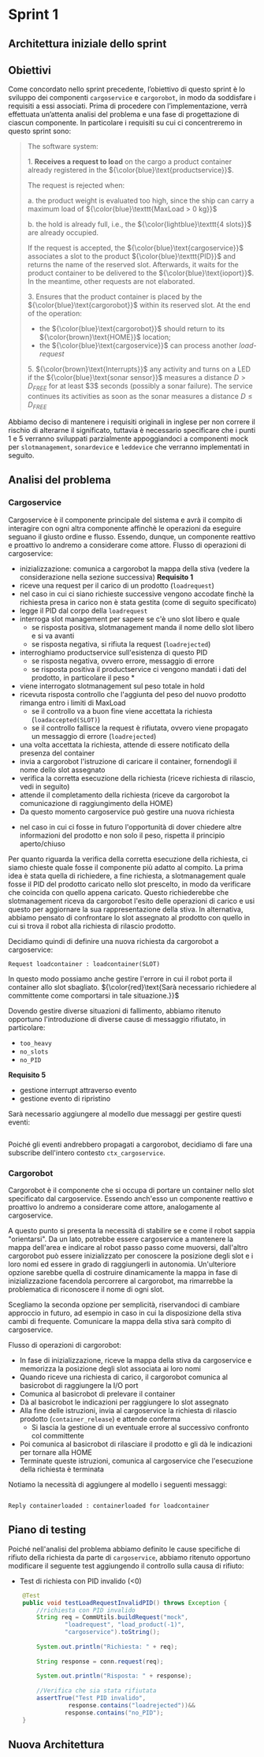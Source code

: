 # Sprint 1

## Architettura iniziale dello sprint

## Obiettivi

Come concordato nello sprint precedente, l’obiettivo di questo sprint è lo sviluppo dei componenti ```cargoservice``` e ```cargorobot```, in modo da soddisfare i requisiti a essi associati. Prima di procedere con l’implementazione, verrà effettuata un’attenta analisi del problema e una fase di progettazione di ciascun componente. In particolare i requisiti su cui ci concentreremo in questo sprint sono:

> The software system:
>
> 1\. **Receives a request to load** on the cargo a product container already registered in the ${\color{blue}\text{productservice}}$.
>
>   The request is rejected when:
>
>   a. the product weight is evaluated too high, since the ship can carry a maximum load of
>     ${\color{blue}\texttt{MaxLoad > 0 kg}}$
>
>   b. the hold is already full, i.e., the
>     ${\color{lightblue}\texttt{4 slots}}$ are already occupied.
>
>   If the request is accepted, the ${\color{blue}\text{cargoservice}}$ associates a slot to the product
>   ${\color{blue}\texttt{PID}}$ and returns the name of the reserved slot.
>   Afterwards, it waits for the product container to be delivered to the ${\color{blue}\text{ioport}}$.
>   In the meantime, other requests are not elaborated.
>
> 3\. Ensures that the product container is placed by the ${\color{blue}\text{cargorobot}}$ within its reserved slot.
>   At the end of the operation:
>
>   * the ${\color{blue}\text{cargorobot}}$ should return to its ${\color{brown}\text{HOME}}$ location;
>   * the ${\color{blue}\text{cargoservice}}$ can process another *load-request*
>
> 5\. ${\color{brown}\text{Interrupts}}$ any activity and turns on a LED if the ${\color{blue}\text{sonar sensor}}$ measures a distance
>   $D > D_{FREE}$ for at least \$3\$ seconds (possibly a sonar failure).
>   The service continues its activities as soon as the sonar measures a distance $D \leq D_{FREE}$

Abbiamo deciso di mantenere i requisiti originali in inglese per non correre il rischio di alterarne il significato, tuttavia è necessario specificare che i punti 1 e 5 verranno sviluppati parzialmente appoggiandoci a componenti mock per ```slotmanagement```, ```sonardevice``` e ```leddevice``` che verranno implementati in seguito. 

## Analisi del problema
### Cargoservice
Cargoservice è il componente principale del sistema e avrà il compito di interagire con ogni altra componente affinchè le operazioni da eseguire seguano il giusto ordine e flusso. Essendo, dunque, un componente reattivo e proattivo lo andremo a considerare come attore.
Flusso di operazioni di cargoservice:
- inizializzazione: comunica a cargorobot la mappa della stiva (vedere la considerazione nella sezione successiva)
**Requisito 1**
- riceve una request per il carico di un prodotto (```loadrequest```)
- nel caso in cui ci siano richieste successive vengono accodate finchè la richiesta presa in carico non è stata gestita (come di seguito specificato)
- legge il PID dal corpo della ```loadrequest```
- interroga slot management per sapere se c'è uno slot libero e quale
    - se risposta positiva, slotmanagement manda il nome dello slot libero e si va avanti
    - se risposta negativa, si rifiuta la request (```loadrejected```)
- interroghiamo productservice sull'esistenza di questo PID
  - se risposta negativa, ovvero errore, messaggio di errore
  - se risposta positiva il productservice ci vengono mandati i dati del prodotto, in particolare il peso *
- viene interrogato slotmanagement sul peso totale in hold
- ricevuta risposta controllo che l'aggiunta del peso del nuovo prodotto rimanga entro i limiti di MaxLoad
  - se il controllo va a buon fine viene accettata la richiesta (```loadaccepted(SLOT)```)
  - se il controllo fallisce la request è rifiutata, ovvero viene propagato un messaggio di errore (```loadrejected```)
- una volta accettata la richiesta, attende di essere notificato della presenza del container
- invia a cargorobot l'istruzione di caricare il container, fornendogli il nome dello slot assegnato
- verifica la corretta esecuzione della richiesta (riceve richiesta di rilascio, vedi in seguito)
- attende il completamento della richiesta (riceve da cargorobot la comunicazione di raggiungimento della HOME)
- Da questo momento cargoservice può gestire una nuova richiesta
 
* nel caso in cui ci fosse in futuro l'opportunità di dover chiedere altre informazioni del prodotto e non solo il peso, rispetta il principio aperto/chiuso

Per quanto riguarda la verifica della corretta esecuzione della richiesta, ci siamo chieste quale fosse il componente più adatto al compito. La prima idea è stata quella di richiedere, a fine richiesta, a slotmanagement quale fosse il PID del prodotto caricato nello slot prescelto, in modo da verificare che coincida con quello appena caricato. Questo richiederebbe che slotmanagement riceva da cargorobot l'esito delle operazioni di carico e usi questo per aggiornare la sua rappresentazione della stiva.
In alternativa, abbiamo pensato di confrontare lo slot assegnato al prodotto con quello in cui si trova il robot alla richiesta di rilascio prodotto. 

Decidiamo quindi di definire una nuova richiesta da cargorobot a cargoservice:
```
Request loadcontainer : loadcontainer(SLOT)
```

In questo modo possiamo anche gestire l'errore in cui il robot porta il container allo slot sbagliato. ${\color{red}\text{Sarà necessario richiedere al committente come comportarsi in tale situazione.}}$

Dovendo gestire diverse situazioni di fallimento, abbiamo ritenuto opportuno l'introduzione di diverse cause di messaggio rifiutato, in particolare:
- ```too_heavy```
- ```no_slots```
- ```no_PID```

**Requisito 5**
- gestione interrupt attraverso evento
- gestione evento di ripristino

Sarà necessario aggiungere al modello due messaggi per gestire questi eventi:
```

```

Poiché gli eventi andrebbero propagati a cargorobot, decidiamo di fare una subscribe dell'intero contesto ```ctx_cargoservice```.

### Cargorobot
Cargorobot è il componente che si occupa di portare un container nello slot specificato dal cargoservice. Essendo anch'esso un componente reattivo e proattivo lo andremo a considerare come attore, analogamente al cargoservice.

A questo punto si presenta la necessità di stabilire se e come il robot sappia "orientarsi". Da un lato, potrebbe essere cargoservice a mantenere la mappa dell'area e indicare al robot passo passo come muoversi, dall'altro cargorobot può essere inizializzato per conoscere la posizione degli slot e i loro nomi ed essere in grado di raggiungerli in autonomia. Un'ulteriore opzione sarebbe quella di costruire dinamicamente la mappa in fase di inizializzazione facendola percorrere al cargorobot, ma rimarrebbe la problematica di riconoscere il nome di ogni slot.

Scegliamo la seconda opzione per semplicità, riservandoci di cambiare approccio in futuro, ad esempio in caso in cui la disposizione della stiva cambi di frequente. Comunicare la mappa della stiva sarà compito di cargoservice.

Flusso di operazioni di cargorobot:
- In fase di inizializzazione, riceve la mappa della stiva da cargoservice e memorizza la posizione degli slot associata ai loro nomi
- Quando riceve una richiesta di carico, il cargorobot comunica al basicrobot di raggiungere la I/O port
- Comunica al basicrobot di prelevare il container
- Dà al basicrobot le indicazioni per raggiungere lo slot assegnato
- Alla fine delle istruzioni, invia al cargoservice la richiesta di rilascio prodotto (```container_release```) e attende conferma
    - Si lascia la gestione di un eventuale errore al successivo confronto col committente
- Poi comunica al basicrobot di rilasciare il prodotto e gli dà le indicazioni per tornare alla HOME
- Terminate queste istruzioni, comunica al cargoservice che l'esecuzione della richiesta è terminata

<!--In caso di ricezione di evento di interrupt, decidiamo per semplicità di far tornare il robot alla HOME e salvare lo slot verso cui era diretto. Al momento di ricezione dell'evento di ripristino, il cargorobot ricomincerà a dare le indicazioni dall'inizio al basicrobot.
$\color{red}\text{Sarà necessario chiedere conferma al committente che questa soluzione non sia in conflitto con i requisiti.}$-->

Notiamo la necessità di aggiungere al modello i seguenti messaggi:
```

Reply containerloaded : containerloaded for loadcontainer
```

## Piano di testing
Poiché nell'analisi del problema abbiamo definito le cause specifiche di rifiuto della richiesta da parte di 
```cargoservice```, abbiamo ritenuto opportuno modificare il seguente test aggiungendo il controllo sulla causa di rifiuto:
* Test di richiesta con PID invalido (<0)
```java
    @Test
    public void testLoadRequestInvalidPID() throws Exception {
        //richiesta con PID invalido
        String req = CommUtils.buildRequest("mock",
                "loadrequest", "load_product(-1)", 
                "cargoservice").toString();
        
        System.out.println("Richiesta: " + req);
        
        String response = conn.request(req);
        
        System.out.println("Risposta: " + response); 
        
        //Verifica che sia stata rifiutata
        assertTrue("Test PID invalido", 
                 response.contains("loadrejected"))&&
                response.contains("no_PID");
    }
```

## Nuova Architettura
